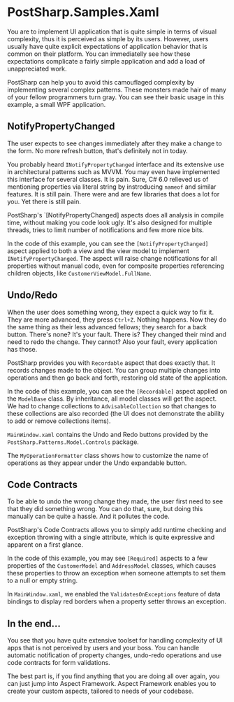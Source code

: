 # PostSharp.Samples.Xaml

You are to implement UI application that is quite simple in terms of visual complexity, thus it is perceived as simple by its users. However, users usually
have quite explicit expectations of application behavior that is common on their platform. You can immediatelly see how these expectations complicate a fairly 
simple application and add a load of unappreciated work.

PostSharp can help you to avoid this camouflaged complexity by implementing several complex patterns. These monsters made hair of many of your fellow programmers 
turn gray. You can see their basic usage in this example, a small WPF application.

NotifyPropertyChanged
---------------------

The user expects to see changes immediately after they make a change to the form. No more refresh button, that's definitely not in today.

You probably heard `INotifyPropertyChanged` interface and its extensive use in architectural patterns such as MVVM. You may even have implemented this interface
for several classes. It is pain. Sure, C# 6.0 relieved us of mentioning properties via literal string by instroducing `nameof` and similar features. It is still 
pain. There were and are few libraries that does a lot for you. Yet there is still pain.

PostSharp's `[NotifyPropertyChanged] aspects does all analysis in compile time, without making you code look ugly. It's also designed for multiple threads, tries to 
limit number of notifications and few more nice bits.

In the code of this example, you can see the `[NotifyPropertyChanged]` aspect applied to both a view and the view model to implement `INotifyPropertyChanged`. The 
aspect will raise change notifications for all properties without manual code, even for composite properties referencing children objects, like 
`CustomerViewModel.FullName`.


Undo/Redo
---------

When the user does something wrong, they expect a quick way to fix it. They are more advanced, they press `Ctrl+Z`. Nothing happens. Now they do the same thing
as their less advanced fellows; they search for a back button. There's none? It's your fault. There is? They changed their mind and need to redo the change. 
They cannot? Also your fault, every application has those.

PostSharp provides you with `Recordable` aspect that does exactly that. It records changes made to the object. You can group multiple changes into operations and
then go back and forth, restoring old state of the application.

In the code of this example, you can see the `[Recordable]` aspect applied on the `ModelBase` class. By inheritance, all model classes will get the aspect. We had 
to change collections to `AdvisableCollection` so that changes to these collections are also recorded (the UI does not demonstrate the ability to add or remove 
collections items).

`MainWindow.xaml` contains the Undo and Redo buttons provided by the `PostSharp.Patterns.Model.Controls` package.

The `MyOperationFormatter` class shows how to customize the name of operations as they appear under the Undo expandable button.  

Code Contracts
--------------

To be able to undo the wrong change they made, the user first need to see that they did something wrong. You can do that, sure, but doing this manually can be 
quite a hassle. And it pollutes the code.

PostSharp's Code Contracts allows you to simply add runtime checking and exception throwing with a single attribute, which is quite expressive and apparent on a 
first glance.

In the code of this example, you may see `[Required]` aspects to a few properties of the `CustomerModel` and `AddressModel` classes, which causes these properties
to throw an exception when someone attempts to set them to a null or empty string.

In `MainWindow.xaml`, we enabled the `ValidatesOnExceptions` feature of data bindings to display red borders when a property setter throws an exception.


In the end...
--------------

You see that you have quite extensive toolset for handling complexity of UI apps that is not perceived by users and your boss. You can handle automatic notification of property changes, undo-redo operations and use code contracts for form validations. 

The best part is, if you find anything that you are doing all over again, you can just jump into Aspect Framework. Aspect Framework enables you to create your custom aspects, tailored to needs of your codebase.
